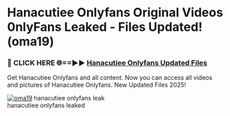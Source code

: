 # Hanacutiee Onlyfans Original Videos 0nlyFans Leaked - Files Updated! (oma19)

<h3>🔴 CLICK HERE 🌐==►► <a href="https://tinyurl.com/ms9xzufz" rel="nofollow">Hanacutiee Onlyfans Updated Files</a></h3>

Get Hanacutiee Onlyfans and all content. Now you can access all videos and pictures of Hanacutiee Onlyfans. New Updated Files 2025!

[![oma19](https://i.imgur.com/ppqm5kG.gif)](https://tinyurl.com/ms9xzufz)
hanacutiee onlyfans leak<br>
hanacutiee onlyfans leaked